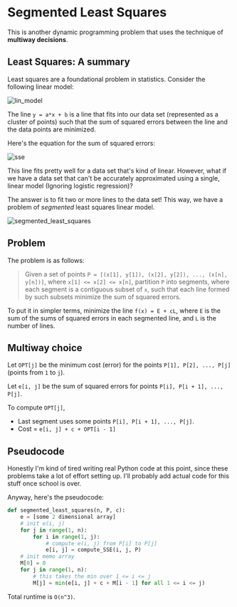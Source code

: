 # Segmented Least Squares
This is another dynamic programming problem that uses the technique of **multiway decisions**.

## Least Squares: A summary
Least squares are a foundational problem in statistics.
Consider the following linear model:

![lin_model](https://i.imgur.com/8d2AuoF.png)

The line `y = a*x + b` is a line that fits into our data set (represented as a cluster of points) such that the sum of squared errors between the line and the data points are minimized.

Here's the equation for the sum of squared errors:

![sse](https://i.imgur.com/TprgNDG.png)

This line fits pretty well for a data set that's kind of linear. However, what if we have a data set that can't be accurately approximated using a single, linear model (Ignoring logistic regression)?

The answer is to fit two or more lines to the data set! This way, we have a problem of *segmented* least squares linear model.

![segmented_least_squares](https://kartikkukreja.files.wordpress.com/2013/10/segmented.png?w=300&h=204&zoom=2)

## Problem
The problem is as follows:
> Given a set of points `P = [(x[1], y[1]), (x[2], y[2]), ..., (x[n], y[n])]`, where `x[1] <= x[2] <= x[n]`, partition `P` into segments, where each segment is a contiguous subset of `x`, such that each line formed by such subsets minimize the sum of squared errors.

To put it in simpler terms, minimize the line `f(x) = E + cL`, where `E` is the sum of the sums of squared errors in each segmented line, and `L` is the number of lines.

## Multiway choice
Let `OPT[j]` be the minimum cost (error) for the points `P[1], P[2], ..., P[j]` (points from `1` to `j`).

Let `e[i, j]` be the sum of squared errors for points `P[i], P[i + 1], ..., P[j]`.

To compute `OPT[j]`,
* Last segment uses some points `P[i], P[i + 1], ..., P[j]`.
* Cost = `e[i, j] + c + OPT[i - 1]`

## Pseudocode
Honestly I'm kind of tired writing real Python code at this point, since these problems take a lot of effort setting up. I'll probably add actual code for this stuff once school is over.

Anyway, here's the pseudocode:
``` python
def segmented_least_squares(n, P, c):
    e = [some 2 dimensional array]
    # init e(i, j)
    for j in range(1, n):
        for i in range(1, j):
            # compute e(i, j) from P[i] to P[j]
            e[i, j] = compute_SSE(i, j, P)
    # init memo array
    M[0] = 0
    for j in range(1, n):
        # this takes the min over 1 <= i <= j
        M[j] = min(e[i, j] + c + M[i - 1] for all 1 <= i <= j)

```

Total runtime is `O(n^3)`.